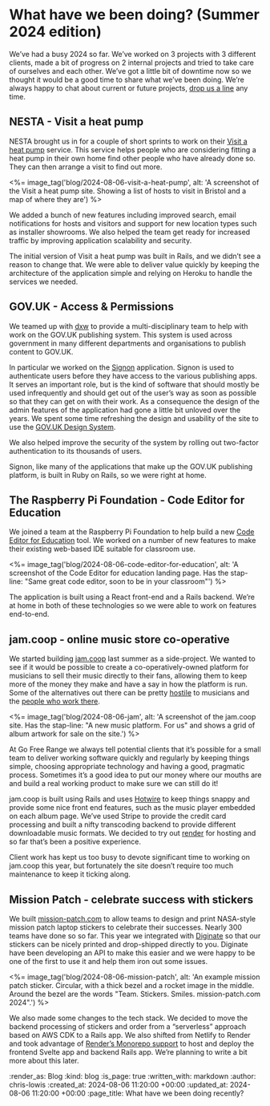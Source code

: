 # What have we been doing? (Summer 2024 edition)

We’ve had a busy 2024 so far. We’ve worked on 3 projects with 3 different clients, made a bit of progress on 2 internal projects and tried to take care of ourselves and each other. We’ve got a little bit of downtime now so we thought it would be a good time to share what we’ve been doing. We’re always happy to chat about current or future projects, [drop us a line](mailto:lets@gofreerange.com) any time.

## NESTA - Visit a heat pump

NESTA brought us in for a couple of short sprints to work on their [Visit a heat pump](https://app.visitaheatpump.com/) service. This service helps people who are considering fitting a heat pump in their own home find other people who have already done so. They can then arrange a visit to find out more.

<%= image_tag('blog/2024-08-06-visit-a-heat-pump', alt: 'A screenshot of the Visit a heat pump site. Showing a list of hosts to visit in Bristol and a map of where they are') %>

We added a bunch of new features including improved search, email notifications for hosts and visitors and support for new location types such as installer showrooms. We also helped the team get ready for increased traffic by improving application scalability and security.

The initial version of Visit a heat pump was built in Rails, and we didn’t see a reason to change that. We were able to deliver value quickly by keeping the architecture of the application simple and relying on Heroku to handle the services we needed.

## GOV.UK - Access & Permissions

We teamed up with [dxw](https://www.dxw.com/) to provide a multi-disciplinary team to help with work on the GOV.UK publishing system. This system is used across government in many different departments and organisations to publish content to GOV.UK.

In particular we worked on the [Signon](https://github.com/alphagov/signon) application. Signon is used to authenticate users before they have access to the various publishing apps. It serves an important role, but is the kind of software that should mostly be used infrequently and should get out of the user’s way as soon as possible so that they can get on with their work. As a consequence the design of the admin features of the application had gone a little bit unloved over the years. We spent some time refreshing the design and usability of the site to use the [GOV.UK Design System](https://design-system.service.gov.uk/).

We also helped improve the security of the system by rolling out two-factor authentication to its thousands of users.

Signon, like many of the applications that make up the GOV.UK publishing platform, is built in Ruby on Rails, so we were right at home.

## The Raspberry Pi Foundation - Code Editor for Education

We joined a team at the Raspberry Pi Foundation to help build a new [Code Editor for Education]([https://editor.raspberrypi.org/en/education](https://editor.raspberrypi.org/en/education)) tool. We worked on a number of new features to make their existing web-based IDE suitable for classroom use.

<%= image_tag('blog/2024-08-06-code-editor-for-education', alt: 'A screenshot of the Code Editor for education landing page. Has the stap-line: "Same great code editor, soon to be in your classroom"') %>

The application is built using a React front-end and a Rails backend. We’re at home in both of these technologies so we were able to work on features end-to-end.

## jam.coop - online music store co-operative

We started building [jam.coop](https://jam.coop) last summer as a side-project. We wanted to see if it would be possible to create a co-operatively-owned platform for musicians to sell their music directly to their fans, allowing them to keep more of the money they make and have a say in how the platform is run. Some of the alternatives out there can be pretty [hostile](https://en.wikipedia.org/wiki/Criticism\_of\_Spotify) to musicians and the [people who work there](https://jacobin.com/2023/12/bandcamp-music-streaming-sale-tech-workers-union-layoffs-organizing).

<%= image_tag('blog/2024-08-06-jam', alt: 'A screenshot of the jam.coop site. Has the stap-line: "A new music platform. For us" and shows a grid of album artwork for sale on the site.') %>

At Go Free Range we always tell potential clients that it’s possible for a small team to deliver working software quickly and regularly by keeping things simple, choosing appropriate technology and having a good, pragmatic process. Sometimes it’s a good idea to put our money where our mouths are and build a real working product to make sure we can still do it!

jam.coop is built using Rails and uses [Hotwire](https://hotwired.dev/) to keep things snappy and provide some nice front end features, such as the music player embedded on each album page. We’ve used Stripe to provide the credit card processing and built a nifty transcoding backend to provide different downloadable music formats. We decided to try out [render](https://render.com/) for hosting and so far that’s been a positive experience.

Client work has kept us too busy to devote significant time to working on jam.coop this year, but fortunately the site doesn’t require too much maintenance to keep it ticking along.

## Mission Patch - celebrate success with stickers

We built [mission-patch.com](https://mission-patch.com/) to allow teams to design and print NASA-style mission patch laptop stickers to celebrate their successes. Nearly 300 teams have done so so far. This year we integrated with [Diginate](https://diginate.com) so that our stickers can be nicely printed and drop-shipped directly to you. Diginate have been developing an API to make this easier and we were happy to be one of the first to use it and help them iron out some issues.

<%= image_tag('blog/2024-08-06-mission-patch', alt: 'An example mission patch sticker. Circular, with a thick bezel and a rocket image in the middle. Around the bezel are the words "Team. Stickers. Smiles. mission-patch.com 2024".') %>

We also made some changes to the tech stack. We decided to move the backend processing of stickers and order from a “serverless” approach based on AWS CDK to a Rails app. We also shifted from Netlify to Render and took advantage of [Render’s Monorepo support](https://docs.render.com/monorepo-support) to host and deploy the frontend Svelte app and backend Rails app. We’re planning to write a bit more about this later.

:render_as: Blog
:kind: blog
:is_page: true
:written_with: markdown
:author: chris-lowis
:created_at: 2024-08-06 11:20:00 +00:00
:updated_at: 2024-08-06 11:20:00 +00:00
:page_title: What have we been doing recently?
